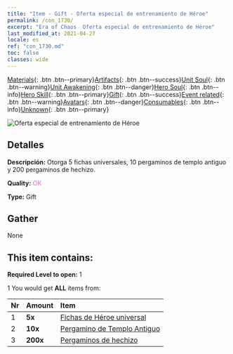 ```yaml
---
title: "Item - Gift - Oferta especial de entrenamiento de Héroe"
permalink: /con_1730/
excerpt: "Era of Chaos  Oferta especial de entrenamiento de Héroe"
last_modified_at: 2021-04-27
locale: es
ref: "con_1730.md"
toc: false
classes: wide
---
```

 [Materials](/ItemsES/){: .btn .btn--primary}[Artifacts](/ItemsES/Artifacts/){: .btn .btn--success}[Unit Soul](/ItemsES/UnitSoul/){: .btn .btn--warning}[Unit Awakening](/ItemsES/UnitAwakening/){: .btn .btn--danger}[Hero Soul](/ItemsES/HeroSoul/){: .btn .btn--info}[Hero Skill](/ItemsES/HeroSkill/){: .btn .btn--primary}[Gift](/ItemsES/Gift/){: .btn .btn--success}[Event related](/ItemsES/Events/){: .btn .btn--warning}[Avatars](/ItemsES/Avatars/){: .btn .btn--danger}[Consumables](/ItemsES/Consumables/){: .btn .btn--info}[Unknown](/ItemsES/Unknown/){: .btn .btn--primary}

 ![Oferta especial de entrenamiento de Héroe](/images/t/i_907346.png)

## Detalles
 **Descripción:** Otorga 5 fichas universales, 10 pergaminos de templo antiguo y 200 pergaminos de hechizo.

 **Quality:** <span style="color: #DA70D6">OK</span>

 **Type:** Gift

## Gather

  None

## This item contains:

 **Required Level to open:** 1

 1 You would get **ALL** items  from:

  | Nr | Amount |     Item    |
  |:---|:-------|:------------|
  | 1 |  **5x** | [Fichas de Héroe universal](/ItemsES/her_358/) |  | 
  | 2 |  **10x** | [Pergamino de Templo Antiguo](/ItemsES/con_697/) |  | 
  | 3 |  **200x** | [Pergaminos de hechizo](/ItemsES/con_694/) |  | 
